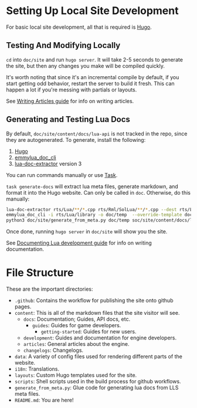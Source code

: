 # Setting Up Local Site Development

For basic local site development, all that is required is [Hugo](https://gohugo.io/installation/).

## Testing And Modifying Locally

`cd` into `doc/site` and run `hugo server`. It will take 2-5 seconds to generate the site, but then any changes you make will be compiled quickly.

It's worth noting that since it's an incremental compile by default, if you start getting odd behavior, restart the server to build it fresh. This can happen a lot if you're messing with partials or layouts.

See [Writing Articles guide](content/development/writing-site-articles.md) for info on writing articles.

## Generating and Testing Lua Docs

By default, `doc/site/content/docs/lua-api` is not tracked in the repo, since they are autogenerated.
To generate, install the following:

1. [Hugo](https://gohugo.io/installation/)
2. [emmylua_doc_cli](https://github.com/CppCXY/emmylua-analyzer-rust/tree/main/crates/emmylua_doc_cli)
3. [lua-doc-extractor](https://github.com/rhys-vdw/lua-doc-extractor) version 3

You can run commands manually or use [Task](https://taskfile.dev/installation/).

`task generate-docs` will extract lua meta files, generate markdown, and format it into the Hugo website. Can only be called in `doc`.
Otherwise, do this manually:

```bash
lua-doc-extractor rts/Lua/**/*.cpp rts/Rml/SolLua/**/*.cpp --dest rts/Lua/library/generated
emmylua_doc_cli -i rts/Lua/library -o doc/temp  --override-template doc/emmylua-doc-cli-template
python3 doc/site/generate_from_meta.py doc/temp soc/site/content/docs/lua-api
```

Once done, running `hugo server` in `doc/site` will show you the site.

See [Documenting Lua development guide](content/development/documenting-lua.md) for info on writing documentation.

# File Structure

These are the important directories:

- `.github`: Contains the workflow for publishing the site onto github pages.
- `content`: This is all of the markdown files that the site visitor will see.
  - `docs`: Documentation; Guides, API docs, etc.
    - `guides`: Guides for game developers.
      - `getting-started`: Guides for new users.
  - `development`: Guides and documentation for engine developers.
  - `articles`: General articles about the engine.
  - `changelogs`: Changelogs.
- `data`: A variety of config files used for rendering different parts of the website.
- `i18n`: Translations.
- `layouts`: Custom Hugo templates used for the site.
- `scripts`: Shell scripts used in the build process for github workflows.
- `generate_from_meta.py`: Glue code for generating lua docs from LLS meta files.
- `README.md`: You are here!

[Hugo]: https://gohugo.io/
